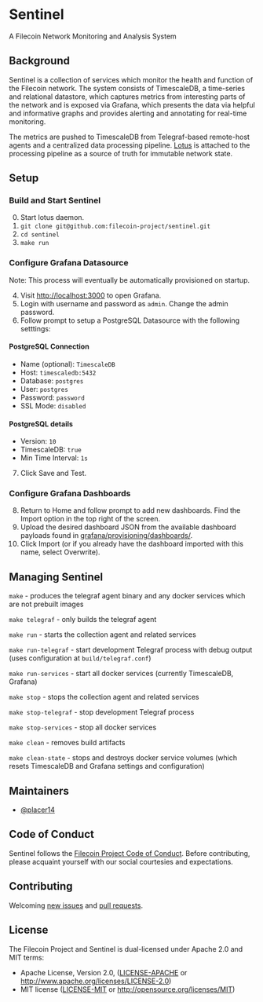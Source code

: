 # Sentinel

A Filecoin Network Monitoring and Analysis System


## Background

Sentinel is a collection of services which monitor the health and function of the Filecoin network. The system consists of TimescaleDB, a time-series and relational datastore, which captures metrics from interesting parts of the network and is exposed via Grafana, which presents the data via helpful and informative graphs and provides alerting and annotating for real-time monitoring.

The metrics are pushed to TimescaleDB from Telegraf-based remote-host agents and a centralized data processing pipeline. [Lotus](https://github.com/filecoin-project/lotus/) is attached to the processing pipeline as a source of truth for immutable network state.


## Setup

### Build and Start Sentinel

0. Start lotus daemon.
1. `git clone git@github.com:filecoin-project/sentinel.git`
2. `cd sentinel`
3. `make run`

### Configure Grafana Datasource

Note: This process will eventually be automatically provisioned on startup.

4. Visit [http://localhost:3000](http://localhost:3000) to open Grafana.
5. Login with username and password as `admin`. Change the admin password.
6. Follow prompt to setup a PostgreSQL Datasource with the following setttings:

#### PostgreSQL Connection

- Name (optional): `TimescaleDB`
- Host: `timescaledb:5432`
- Database: `postgres`
- User: `postgres`
- Password: `password`
- SSL Mode: `disabled`

#### PostgreSQL details

- Version: `10`
- TimescaleDB: `true`
- Min Time Interval: `1s`

7. Click Save and Test.

### Configure Grafana Dashboards

8. Return to Home and follow prompt to add new dashboards. Find the Import option in the top right of the screen.
9. Upload the desired dashboard JSON from the available dashboard payloads found in [grafana/provisioning/dashboards/](https://github.com/filecoin-project/sentinel/tree/master/grafana/provisioning/dashboards).
10. Click Import (or if you already have the dashboard imported with this name, select Overwrite).


## Managing Sentinel

`make` - produces the telegraf agent binary and any docker services which are not prebuilt images

`make telegraf` - only builds the telegraf agent

`make run` - starts the collection agent and related services

`make run-telegraf` - start development Telegraf process with debug output (uses configuration at `build/telegraf.conf`)

`make run-services` - start all docker services (currently TimescaleDB, Grafana)

`make stop` - stops the collection agent and related services

`make stop-telegraf` - stop development Telegraf process

`make stop-services` - stop all docker services

`make clean` - removes build artifacts

`make clean-state` - stops and destroys docker service volumes (which resets TimescaleDB and Grafana settings and configuration)


## Maintainers

- [@placer14](https://github.com/placer14)


## Code of Conduct

Sentinel follows the [Filecoin Project Code of Conduct](https://github.com/filecoin-project/community/blob/master/CODE_OF_CONDUCT.md). Before contributing, please acquaint yourself with our social courtesies and expectations.


## Contributing

Welcoming [new issues](https://github.com/filecoin-project/sentinel/issues/new) and [pull requests](https://github.com/filecoin-project/sentinel/pulls).


## License

The Filecoin Project and Sentinel is dual-licensed under Apache 2.0 and MIT terms:

- Apache License, Version 2.0, ([LICENSE-APACHE](https://github.com/filecoin-project/sentinel/blob/master/LICENSE-APACHE) or http://www.apache.org/licenses/LICENSE-2.0)
- MIT license ([LICENSE-MIT](https://github.com/filecoin-project/sentinel/blob/master/LICENSE-MIT) or http://opensource.org/licenses/MIT)

